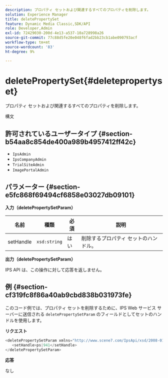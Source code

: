 ```yaml
---
description: プロパティ セットおよび関連するすべてのプロパティを削除します。
solution: Experience Manager
title: deletePropertySet
feature: Dynamic Media Classic,SDK/API
role: Developer,Admin
exl-id: 72429030-200d-4e13-a537-10a728998a26
source-git-commit: 77c88d5fe20e048f6fad2bb23cb1abe090793acf
workflow-type: tm+mt
source-wordcount: '83'
ht-degree: 9%

---
```


# deletePropertySet{#deletepropertyset}

プロパティ セットおよび関連するすべてのプロパティを削除します。

構文

## 許可されているユーザータイプ {#section-b54aa8c854de400a989b4957412ff42c}

* `IpsAdmin`
* `IpsCompanyAdmin`
* `TrialSiteAdmin`
* `ImagePortalAdmin`

## パラメーター {#section-e5fc868f69494cf6858e03027db09101}

**入力（deletePropertySetParam）**

| 名前 | 種類 | 必須 | 説明 |
|---|---|---|---|
| setHandle | `xsd:string` | はい | 削除するプロパティ セットのハンドル。 |

**出力（deletePropertySetParam）**

IPS API は、この操作に対して応答を返しません。

## 例 {#section-cf319fc8f86a40ab9cbd838b031973fe}

このコード例では、プロパティ セットを削除するために、IPS Web サービス サーバーに送信される `deletePropertySetParam` のフィールドとしてセットのハンドルを使用します。

**リクエスト**

```java
<deletePropertySetParam xmlns="http://www.scene7.com/IpsApi/xsd/2008-01-15">
   <setHandle>ps|941</setHandle>
</deletePropertySetParam>
```

**応答**

なし
